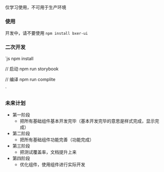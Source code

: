 仅学习使用，不可用于生产环境

### 使用

开发中，请不要使用
`
npm install bxer-ui
`

### 二次开发

`js
npm install 

// 启动
npm run storybook

// 编译
npm run complite

`

### 未来计划

- 第一阶段 
  - 把所有基础组件基本开发完毕（基本开发完毕的意思是样式完成，显示完成）
- 第二阶段
  - 把所有基础组件功能完善（功能完成）
- 第三阶段
  - 把测试覆盖率，文档提升上来
- 第四阶段
  - 优化组件，使用组件进行实际开发